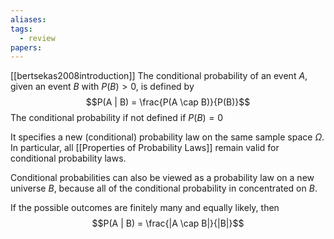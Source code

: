 ```yaml
---
aliases: 
tags:
  - review
papers:
---
```

[[bertsekas2008introduction]]
The conditional probability of an event $A$, given an event $B$ with $P(B) > 0$, is defined by
$$P(A | B) = \frac{P(A \cap B)}{P(B)}$$
The conditional probability if not defined if $P(B) = 0$

It specifies a new (conditional) probability law on the same sample space $\Omega$. In particular, all [[Properties of Probability Laws]] remain valid for conditional probability laws.

Conditional probabilities can also be viewed as a probability law on a new universe $B$, because all of the conditional probability in concentrated on $B$.

If the possible outcomes are finitely many and equally likely, then
$$P(A | B) = \frac{|A \cap B|}{|B|}$$